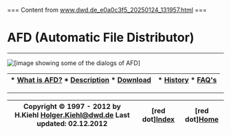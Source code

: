 === Content from www.dwd.de_e0a0c3f5_20250124_131957.html ===

# AFD (Automatic File Distributor)

---

![[image showing some of the dialogs of AFD]](images/afd-half-size.gif)

| * [What is AFD?](html-en/what-is-afd.html) * [Description](html-en/contents.html) * [Download](html-en/download.html) | * [History](html-en/history.html) * [FAQ's](FAQ) |
| --- | --- |

---

| Copyright © 1997 - 2012 by H.Kiehl Holger.Kiehl@dwd.de Last updated: 02.12.2012 | [red dot][Index](html-en/contents.html) | [red dot][Home](/) |
| --- | --- | --- |


